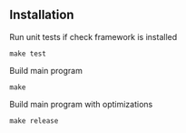 Installation
-
Run unit tests if check framework is installed

`make test`

Build main program

`make`

Build main program with optimizations

`make release`